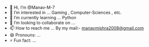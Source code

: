 - 👋 Hi, I’m @Manav-M-7
- 👀 I’m interested in ... Gaming , Computer-Sciences , etc.
- 🌱 I’m currently learning ... Python 
- 💞️ I’m looking to collaborate on ... 
- 📫 How to reach me ... By my mail:- manavmishra2008@gmail.com 
- 😄 Pronouns: ...
- ⚡ Fun fact: ...

<!---
Manav-M-7/Manav-M-7 is a ✨ special ✨ repository because its `README.md` (this file) appears on your GitHub profile.
You can click the Preview link to take a look at your changes.
--->

